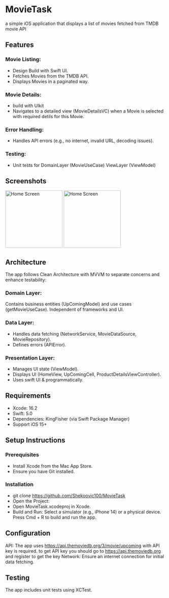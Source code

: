 # MovieTask
a simple iOS application that displays a list of movies fetched from TMDB movie API 

## Features


### Movie Listing:

- Design Build with Swift UI.
- Fetches Movies from the TMDB API.
- Displays Movies in a paginated way.



### Movie Details:

- build with UIkit
- Navigates to a detailed view (MovieDetailsVC) when a Movie is selected with required detils for this Movie.


### Error Handling:

- Handles API errors (e.g., no internet, invalid URL, decoding issues).


### Testing:

- Unit tests for DomainLayer (MovieUseCase) ViewLayer (ViewModel)

## Screenshots     

<img src="https://github.com/user-attachments/assets/7c4862e7-1bd3-4399-b850-b42358f131b6" alt="Home Screen" width="180"/>
<img src="https://github.com/user-attachments/assets/acae9ffe-9955-4678-823c-8cd0c53b6beb" alt="Home Screen" width="180"/>



## Architecture

The app follows Clean Architecture with MVVM to separate concerns and enhance testability:

### Domain Layer:

Contains business entities (UpComingModel) and use cases (getMovieUseCase).
Independent of frameworks and UI.

### Data Layer:

- Handles data fetching (NetworkService, MovieDataSource, MovieRepository).
- Defines errors (APIError).

### Presentation Layer:

- Manages UI state (ViewModel).
- Displays UI (HomeView, UpComingCell, ProductDetailsViewController).
- Uses swift UI & programmatically.


## Requirements

- Xcode: 16.2
- Swift: 5.0
- Dependencies: KingFisher (via Swift Package Manager)
- Support iOS 15+

## Setup Instructions

### Prerequisites

 - Install Xcode from the Mac App Store.
 - Ensure you have Git installed.

### Installation

- git clone https://github.com/Shekoovic100/MovieTask
- Open the Project:
- Open MovieTask.xcodeproj in Xcode.
- Build and Run:
Select a simulator (e.g., iPhone 14) or a physical device.
Press Cmd + R to build and run the app.


## Configuration

API: The app uses https://api.themoviedb.org/3/movie/upcoming with API key is required.
to get API key you should go to https://api.themoviedb.org and register to get the key 
Network: Ensure an internet connection for initial data fetching. 

## Testing

The app includes unit tests using XCTest.
